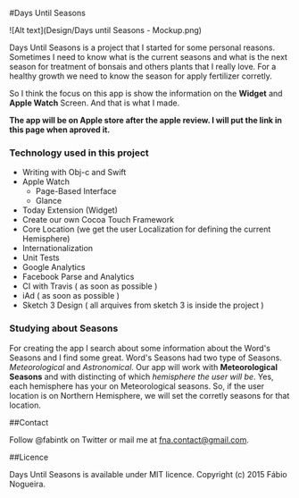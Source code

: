 #Days Until Seasons

![Alt text](Design/Days until Seasons - Mockup.png)

Days Until Seasons is a project that I started for some personal reasons.
Sometimes I need to know what is the current seasons and what is the next season for treatment of bonsais and others plants that I really love. For a healthy growth we need to know the season for apply fertilizer corretly.

So I think the focus on this app is show the information on the **Widget** and **Apple Watch** Screen. And that is what I made.

**The app will be on Apple store after the apple review. I will put the link in this page when aproved it.**

### Technology used in this project

* Writing with Obj-c and Swift
*	Apple Watch
	*	Page-Based Interface
	*	Glance
*	Today Extension (Widget)
*	Create our own Cocoa Touch Framework
*	Core Location (we get the user Localization for defining the current Hemisphere)
*	Internationalization
*	Unit Tests
*	Google Analytics
*	Facebook Parse and Analytics
*	CI with Travis ( as soon as possible )
*	iAd ( as soon as possible )
*	Sketch 3 Design ( all arquives from sketch 3 is inside the project )

### Studying about Seasons

For creating the app I search about some information about the Word's Seasons and I find some great.
Word's Seasons had two type of Seasons. *Meteorological* and *Astronomical*.
Our app will work with **Meteorological Seasons** and with distincting of which *hemisphere the user will be*. Yes, each hemisphere has your on Meteorological seasons. So, if the user location is on Northern Hemisphere, we will set the corretly seasons for that location.

##Contact

Follow @fabintk on Twitter or mail me at fna.contact@gmail.com.

##Licence

Days Until Seasons is available under MIT licence.
Copyright (c) 2015 Fábio Nogueira.
